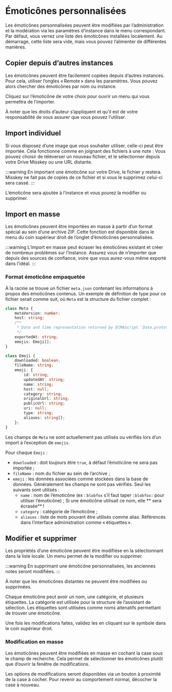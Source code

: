 # Émoticônes personnalisées

Les émoticônes personnalisées peuvent être modifiées par l’administration et la modération via les paramètres d’instance dans le menu correspondant.
Par défaut, vous verrez une liste des émoticônes installées localement.
Au démarrage, cette liste sera vide, mais vous pouvez l’alimenter de différentes manières.

## Copier depuis d’autres instances

Les émoticônes peuvent être facilement copiées depuis d’autres instances.
Pour cela, utiliser l’ongles « Remote » dans les paramètres.
Vous pouvez alors chercher des émoticônes par nom ou instance.

Cliquez sur l’émoticône de votre choix pour ouvrir un menu qui vous permettra de l’importer.

À noter que les droits d’auteur s’appliquent et qu’il est de votre responsabilité de vous assurer que vous pouvez l’utiliser.

## Import individuel

Si vous disposez d’une image que vous souhaiter utiliser, celle-ci peut être importée.
Cela fonctionne comme en joignant des fichiers à une note :
Vous pouvez choisir de téléverser un nouveau fichier, et le sélectionner depuis votre Drive Misskey ou une URL distante.

:::warning
En important une émoticône sur votre Drive, le fichier y restera.
Misskey ne fait pas de copies de ce fichier et si vous le supprimez celui-ci sera cassé.
:::

L’émoticône sera ajoutée à l’instance et vous pourez la modifier ou supprimer.

## Import en masse

Les émoticônes peuvent être importées en masse à partir d’un format spécial au sein d’une archive ZIP.
Cette fonction est disponible dans le menu du coin supérieur droit de l’onglet d’émoticônes personnalisées.

:::warning
L’import en masse peut écraser les émoticônes existant et créer de nombreux problèmes sur l’instance.
Assurez vous de n’importer que depuis des sources de confiance, voire que vous aurez-vous même exporté dans l’idéal.
:::

### Format émoticône empaquetée

À la racine se trouve un fichier `meta.json` contenant les informations à propos des émoticônes contenus.
Un exemple de définition de type pour ce fichier serait comme suit, où `Meta` est la structure du fichier complet :

```typescript
class Meta {
	metaVersion: number;
	host: string;
	/**
	 * Date and time representation returned by ECMAScript `Date.prototype.toString`.
	 */
	exportedAt: string;
	emojis: Emoji[];
}

class Emoji {
	downloaded: boolean;
	fileName: string;
	emoji: {
		id: string;
		updatedAt: string;
		name: string;
		host: null;
		category: string;
		originalUrl: string;
		publicUrl: string;
		uri: null;
		type: string;
		aliases: string[];
	};
}
```

Les champs de `Meta` ne sont actuellement pas utilisés ou vérifiés lors d’un import à l’exception de `emojis`.

Pour chaque `Emoji` :
- `downloaded` : doit toujours être `true`, à défaut l’émoticône ne sera pas importée ;
- `fileName` : nom du fichier au sein de l’archive ;
- `emoji` : les données associées comme stockées dans la base de données. Généralement les champs ne sont pas vérifiés.
Seul les suivants sont utilisés :
  - `name` : nom de l’émoticône (ex : `blobfox` s’il faut taper `:blobfox:` pour utiliser l’émoticône) ;
    Si une émoticône utilisait ce nom, elle ** sera écrasée** !
  - `category` : catégorie de l’émoticône ;
  - `aliases` : liste de mots pouvant être utilisés comme alias. Référencés dans l’interface administration comme « étiquettes ».

## Modifier et supprimer

Les propriétés d’une émoticône peuvent être modifiése en la sélectionnant dans la liste locale.
Un menu permet de la modifier ou supprimer.

:::warning
En supprimant une émoticône personnalisées, les anciennes notes seront modifiées.
:::

À noter que les émoticônes distantes ne peuvent être modifiées ou supprimées.

Chaque émoticône peut avoir un nom, une catégorie, et plusieurs étiquettes.
La catégorie est utilisée pour la structure de l’assistant de sélection.
Les étiquettes sont utilisées comme noms altenatifs permettant de trouver une émoticône.

Une fois les modifications faites, validez les en cliquant sur le symbole dans le coin supérieur droit.

### Modification en masse

Les émoticônes peuvent être modifiées en masse en cochant la case sous le champ de recherche.
Cela permet de sélectionner les émoticônes plutôt que d’ouvrir la fenêtre de modifications.

Les options de modifications seront disponibles via un bouton à proximité de la case à cocher.
Pour revenir au comportement normal, décocher la case à nouveau.
